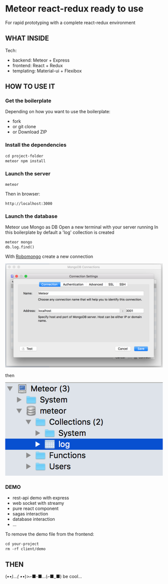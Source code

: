 # Meteor react-redux ready to use
For rapid prototyping with a complete react-redux environment

## WHAT INSIDE
Tech:
* backend: Meteor + Express
* frontend: React + Redux
* templating: Material-ui + Flexibox

## HOW TO USE IT
### Get the boilerplate
Depending on how you want to use the boilerplate:
* fork
* or git clone
* or Download ZIP


### Install the dependencies
```
cd project-folder
meteor npm install
```

### Launch the server
```
meteor
```
Then in browser:
```
http://localhost:3000
```
### Launch the database
Meteor use Mongo as DB
Open a new terminal with your server running
In this boilerplate by default a 'log' collection is created
```
meteor mongo
db.log.find()
```
With [Robomongo](https://robomongo.org/) create a new connection

![alt tag](readmeFiles/settings.png)

then

![alt tag](readmeFiles/collections.png)

### DEMO

* rest-api demo with express
* web socket with streamy
* pure react component
* sagas interaction
* database interaction
* ...

To remove the demo file from the frontend:
```
cd your-project
rm -rf client/demo
```

## THEN

(•_•)...( •_•)>⌐■-■...(⌐■_■) be cool...
